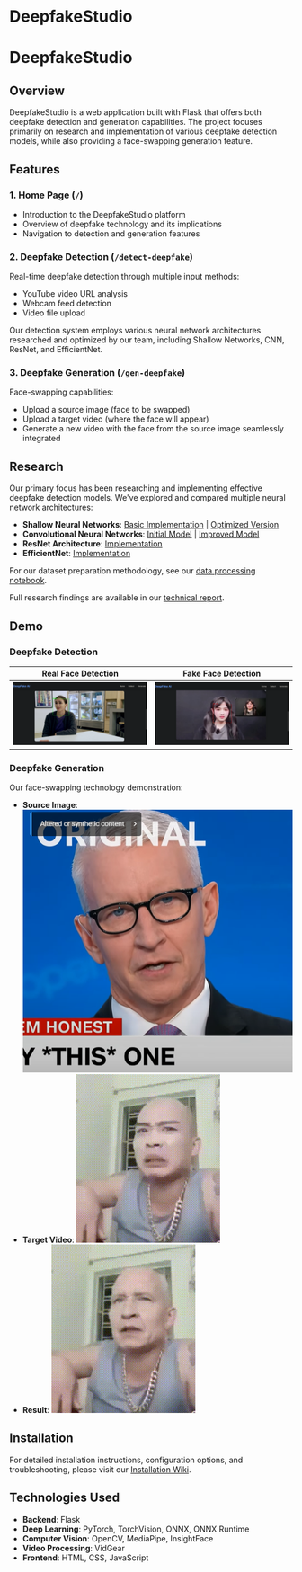 # DeepfakeStudio

# DeepfakeStudio

## Overview
DeepfakeStudio is a web application built with Flask that offers both deepfake detection and generation capabilities. The project focuses primarily on research and implementation of various deepfake detection models, while also providing a face-swapping generation feature.

## Features

### 1. Home Page (`/`)
- Introduction to the DeepfakeStudio platform
- Overview of deepfake technology and its implications
- Navigation to detection and generation features

### 2. Deepfake Detection (`/detect-deepfake`)
Real-time deepfake detection through multiple input methods:
- YouTube video URL analysis
- Webcam feed detection
- Video file upload

Our detection system employs various neural network architectures researched and optimized by our team, including Shallow Networks, CNN, ResNet, and EfficientNet.

### 3. Deepfake Generation (`/gen-deepfake`)
Face-swapping capabilities:
- Upload a source image (face to be swapped)
- Upload a target video (where the face will appear)
- Generate a new video with the face from the source image seamlessly integrated

## Research

Our primary focus has been researching and implementing effective deepfake detection models. We've explored and compared multiple neural network architectures:

- **Shallow Neural Networks**: [Basic Implementation](https://www.kaggle.com/code/phnghunh2704/shallow-nn-deepfake-detection) | [Optimized Version](https://www.kaggle.com/code/phnghunh2704/shallow-nn-deepfake-detection-optimized)
- **Convolutional Neural Networks**: [Initial Model](https://www.kaggle.com/code/quynhfptct24/trung-nhan-wik4) | [Improved Model](https://www.kaggle.com/code/quynhfptct24/trung-nhan-w5)
- **ResNet Architecture**: [Implementation](https://www.kaggle.com/code/daofoah/resnet-daeepfake)
- **EfficientNet**: [Implementation](https://www.kaggle.com/code/daofoah/efficient-daeepfake)

For our dataset preparation methodology, see our [data processing notebook](https://www.kaggle.com/code/thameshuynh/train-val-test).

Full research findings are available in our [technical report](report.com).

## Demo

### Deepfake Detection
| Real Face Detection | Fake Face Detection |
|:-------------------:|:-------------------:|
| ![Real Face Detection](demo/demo_real.png) | ![Fake Face Detection](demo/demo_fake.png) |

### Deepfake Generation
Our face-swapping technology demonstration:
- **Source Image**: ![Source Face](demo/source.png)
- **Target Video**: ![Original Video](demo/target.gif)
- **Result**: ![Face-Swapped Video](demo/demo.gif)

## Installation

For detailed installation instructions, configuration options, and troubleshooting, please visit our [Installation Wiki](https://github.com/callmefao/DeepfakeStudio/wiki).

## Technologies Used
- **Backend**: Flask
- **Deep Learning**: PyTorch, TorchVision, ONNX, ONNX Runtime
- **Computer Vision**: OpenCV, MediaPipe, InsightFace
- **Video Processing**: VidGear
- **Frontend**: HTML, CSS, JavaScript